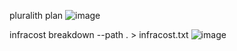 pluralith plan
![image](https://user-images.githubusercontent.com/76464384/197348282-9eaaf831-16ca-460c-b6f6-4f472e3f9930.png)

infracost breakdown --path . > infracost.txt
![image](https://user-images.githubusercontent.com/76464384/197348267-b3f30034-9928-4ba0-af42-3ab8f3c59394.png)
